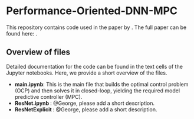 # Performance-Oriented-DNN-MPC

This repository contains code used in the paper <insert title> by <insert authors>. The full paper can be found here: <insert link>.

## Overview of files
Detailed documentation for the code can be found in the text cells of the Jupyter notebooks. Here, we provide a short overview of the files.

<ul>
  <li> <b>main.ipynb</b>: This is the main file that builds the optimal control problem (OCP) and then solves it in closed-loop, yielding the required model predictive controller (MPC).</li>
 
  <li> <b>ResNet.ipynb </b>: @George, please add a short description. </li>
  
  <li> <b>ResNetExplicit </b>: @George, please add a short description. </li>
 
</ul>

